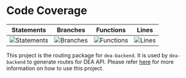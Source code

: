 # Code Coverage

| Statements                                                                         | Branches                                                                      | Functions                                                                        | Lines                                                                   |
| ---------------------------------------------------------------------------------- | ----------------------------------------------------------------------------- | -------------------------------------------------------------------------------- | ----------------------------------------------------------------------- |
| ![Statements](https://img.shields.io/badge/statements-92.7%25-brightgreen.svg?style=flat) | ![Branches](https://img.shields.io/badge/branches-76.93%25-red.svg?style=flat) | ![Functions](https://img.shields.io/badge/functions-94.44%25-brightgreen.svg?style=flat) | ![Lines](https://img.shields.io/badge/lines-92.15%25-brightgreen.svg?style=flat) |

This project is the routing package for `dea-backend`. It is used by `dea-backend` to generate routes for DEA API. Please refer [here](../dea-backend/README.md) for more information on how to use this project.
